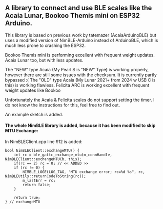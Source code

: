 ## A library to connect and use BLE scales like the Acaia Lunar, Bookoo Themis mini on ESP32 Arduino.

This library is based on previous work by tatemazer (AcaiaArduinoBLE) but uses a modified version of NimBLE-Arduino instead of ArduinoBLE, which is much less prone to crashing the ESP32.

Bookoo Themis mini is performing excellent with frequent weight updates. Acaia Lunar too, but with less updates.

The "NEW" type Acaia (My Pearl S is "NEW" Type) is working properly, however there are still some issues with the checksum. It is currently partly bypassed :(
The "OLD" type Acaia (My Lunar 2021+ from 2024 w USB C is this) is working flawless. 
Felicita ARC is working excellent with frequent weight updates like Bookoo

Unfortunately the Acaia & Felicita scales do not support setting the timer. I do not know the instructions for this, feel free to find out.

An example sketch is added. 

#### The whole NimBLE library is added, because it has been modified to skip MTU Exchange: 

In NimBLEClient.cpp line 912 is added:
```
bool NimBLEClient::exchangeMTU() {
    int rc = ble_gattc_exchange_mtu(m_connHandle, NimBLEClient::exchangeMTUCb, this);
    if(rc == 2) rc = 0; // << ADDED >>
    if (rc != 0) {
        NIMBLE_LOGE(LOG_TAG, "MTU exchange error; rc=%d %s", rc, NimBLEUtils::returnCodeToString(rc));
        m_lastErr = rc;
        return false;
    }

    return true;
} // exchangeMTU
```
